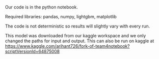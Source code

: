 Our code is in the python notebook.

Required libraries: pandas, numpy, lightgbm, matplotlib

The code is not deterministic so results will slightly vary with every run.

This model was downloaded from our kaggle workspace and we only changed the paths for input and output.
This can also be run on kaggle at https://www.kaggle.com/arihant726/fork-of-team4notebook?scriptVersionId=64875008

